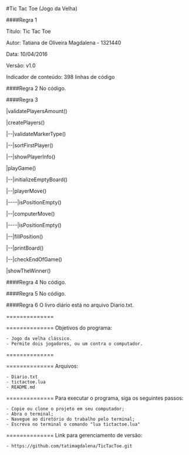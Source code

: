 #Tic Tac Toe (Jogo da Velha)

####Regra 1

Título: Tic Tac Toe

Autor: Tatiana de Oliveira Magdalena - 1321440

Data: 10/04/2016

Versão: v1.0

Indicador de conteúdo: 398 linhas de código

####Regra 2
No código.

####Regra 3

|validatePlayersAmount()

|createPlayers()

|--|validateMarkerType()

|--|sortFirstPlayer()

|--|showPlayerInfo()

|playGame()

|--|initializeEmptyBoard()

|--|playerMove()

|----|isPositionEmpty()

|--|computerMove()

|----|isPositionEmpty()

|--|fillPosition()

|--|printBoard()

|--|checkEndOfGame()

|showTheWinner()

####Regra 4
No código.

####Regra 5
No código.

####Regra 6
O livro diário está no arquivo Diario.txt.


==============

==============
Objetivos do programa:

	- Jogo da velha clássico.
    - Permite dois jogadores, ou um contra o computador.

==============

==============
Arquivos:

	- Diario.txt
	- tictactoe.lua
	- README.md

==============
Para executar o programa, siga os seguintes passos:

	- Copie ou clone o projeto em seu computador;
	- Abra o terminal;
	- Navegue ao diretório do trabalho pelo terminal;
	- Escreva no terminal o comando "lua tictactoe.lua"

==============
Link para gerenciamento de versão:

	- https://github.com/tatimagdalena/TicTacToe.git
